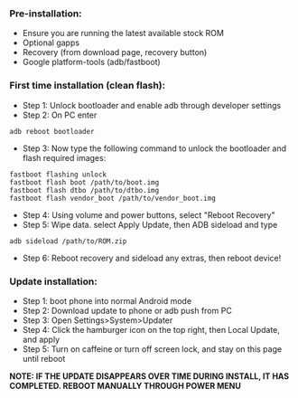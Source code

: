 ### Pre-installation:

* Ensure you are running the latest available stock ROM
* Optional gapps
* Recovery (from download page, recovery button)
* Google platform-tools (adb/fastboot)


### First time installation (clean flash):

* Step 1: Unlock bootloader and enable adb through developer settings
* Step 2: On PC enter

```
adb reboot bootloader
```
* Step 3: Now type the following command to unlock the bootloader and flash required images:

```
fastboot flashing unlock
fastboot flash boot /path/to/boot.img
fastboot flash dtbo /path/to/dtbo.img
fastboot flash vendor_boot /path/to/vendor_boot.img
```
* Step 4: Using volume and power buttons, select "Reboot Recovery"
* Step 5: Wipe data. select Apply Update, then ADB sideload and type

```
adb sideload /path/to/ROM.zip
```
* Step 6: Reboot recovery and sideload any extras, then reboot device!

### Update installation:
* Step 1: boot phone into normal Android mode
* Step 2: Download update to phone or adb push from PC
* Step 3: Open Settings>System>Updater
* Step 4: Click the hamburger icon on the top right, then Local Update, and apply
* Step 5: Turn on caffeine or turn off screen lock, and stay on this page until reboot

**NOTE: IF THE UPDATE DISAPPEARS OVER TIME DURING INSTALL, IT HAS COMPLETED. REBOOT MANUALLY THROUGH POWER MENU**
